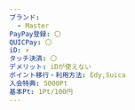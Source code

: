 ```yaml
---
ブランド:
  - Master
PayPay登録: 〇
QUICPay: 〇
iD: ×
タッチ決済: 〇
デメリット: iDが使えない
ポイント移行・利用方法: Edy,Suica
入会特典: 5000Pt
基本Pt: 1Pt/100円
---
```

